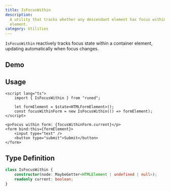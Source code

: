 ```yaml
---
title: IsFocusWithin
description:
  A utility that tracks whether any descendant element has focus within a specified container
  element.
category: Utilities
---
```


<script>
import Demo from '$lib/components/demos/is-focus-within.svelte';
</script>

`IsFocusWithin` reactively tracks focus state within a container element, updating automatically
when focus changes.

## Demo

<Demo />

## Usage

```svelte
<script lang="ts">
	import { IsFocusWithin } from "runed";

	let formElement = $state<HTMLFormElement>();
	const focusWithinForm = new IsFocusWithin(() => formElement);
</script>

<p>Focus within form: {focusWithinForm.current}</p>
<form bind:this={formElement}>
	<input type="text" />
	<button type="submit">Submit</button>
</form>
```

## Type Definition

```ts
class IsFocusWithin {
	constructor(node: MaybeGetter<HTMLElement | undefined | null>);
	readonly current: boolean;
}
```
